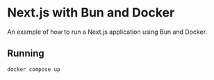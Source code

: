 # Next.js with Bun and Docker

An example of how to run a Next.js application using Bun and Docker.

## Running

```bash
docker compose up
```
